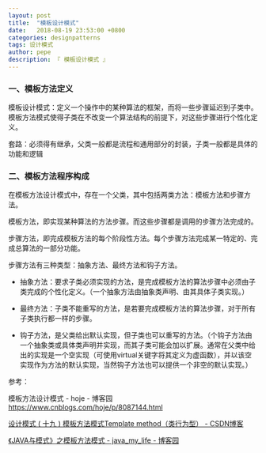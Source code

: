 ```yaml
---
layout: post
title:  "模板设计模式"
date:   2018-08-19 23:53:00 +0800
categories: designpatterns
tags: 设计模式
author: pepe
description: 『 模板设计模式 』
---
```



### **一、模板方法定义**

模板设计模式：定义一个操作中的某种算法的框架，而将一些步骤延迟到子类中。模板方法模式使得子类在不改变一个算法结构的前提下，对这些步骤进行个性化定义。
   
套路：必须得有继承，父类一般都是流程和通用部分的封装，子类一般都是具体的功能和逻辑

### **二、模板方法程序构成**

在模板方法设计模式中，存在一个父类，其中包括两类方法：模板方法和步骤方法。

模板方法，即实现某种算法的方法步骤。而这些步骤都是调用的步骤方法完成的。

步骤方法，即完成模板方法的每个阶段性方法。每个步骤方法完成某一特定的、完成总算法的一部分功能。

步骤方法有三种类型：抽象方法、最终方法和钩子方法。

* 抽象方法：要求子类必须实现的方法，是完成模板方法的算法步骤中必须由子类完成的个性化定义。（一个抽象方法由抽象类声明、由其具体子类实现。）

* 最终方法：子类不能重写的方法，是若要完成模板方法的算法步骤，对于所有子类执行都一样的步骤。

* 钩子方法，是父类给出默认实现，但子类也可以重写的方法。（个钩子方法由一个抽象类或具体类声明并实现，而其子类可能会加以扩展。通常在父类中给出的实现是一个空实现（可使用virtual关键字将其定义为虚函数），并以该空实现作为方法的默认实现，当然钩子方法也可以提供一个非空的默认实现。）


参考：

模板方法设计模式 - hoje - 博客园
https://www.cnblogs.com/hoje/p/8087144.html

[设计模式 ( 十九 ) 模板方法模式Template method（类行为型） - CSDN博客](http://blog.csdn.net/hguisu/article/details/7564039)

[《JAVA与模式》之模板方法模式 - java_my_life - 博客园](https://www.cnblogs.com/java-my-life/archive/2012/05/14/2495235.html)












